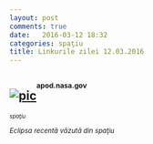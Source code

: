 ```yaml
---
layout: post
comments: true
date:   2016-03-12 18:32
categories: spaţiu
title: Linkurile zilei 12.03.2016
---
```

## [![pic](http://apod.nasa.gov/apod/image/1603/eclipse_epc_2016068_4.jpg)](http://apod.nasa.gov/apod/image/1603/eclipse_epc_2016068_4.jpg)<sup><sup><sup>apod.nasa.gov</sup></sup></sup>  
_<sup><sup>spaţiu</sup></sup>_  

_<sup>Eclipsa recentă văzută din spaţiu</sup>_  


